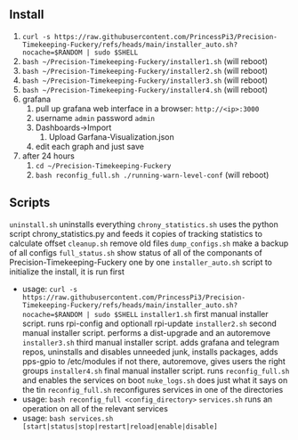 ## Install
1. `curl -s https://raw.githubusercontent.com/PrincessPi3/Precision-Timekeeping-Fuckery/refs/heads/main/installer_auto.sh?nocache=$RANDOM | sudo $SHELL`
3. `bash ~/Precision-Timekeeping-Fuckery/installer1.sh` (will reboot)
5. `bash ~/Precision-Timekeeping-Fuckery/installer2.sh` (will reboot)
6. `bash ~/Precision-Timekeeping-Fuckery/installer3.sh` (will reboot)
7. `bash ~/Precision-Timekeeping-Fuckery/installer4.sh` (will reboot)
8. grafana
    1. pull up grafana web interface in a browser: `http://<ip>:3000`
    2. username `admin` password `admin`
    3. Dashboards->Import
        1. Upload Garfana-Visualization.json
    4. edit each graph and just save
9. after 24 hours
    1. `cd ~/Precision-Timekeeping-Fuckery`
    1. `bash reconfig_full.sh ./running-warn-level-conf` (will reboot)

## Scripts
`uninstall.sh` uninstalls everything
`chrony_statistics.sh` uses the python script chrony_statistics.py and feeds it copies of tracking statistics to calculate offset
`cleanup.sh` remove old files 
`dump_configs.sh` make a backup of all configs
`full_status.sh` show status of all of the componants of Precision-Timekeeping-Fuckery one by one
`installer_auto.sh` script to initialize the install, it is run first
* usage: `curl -s https://raw.githubusercontent.com/PrincessPi3/Precision-Timekeeping-Fuckery/refs/heads/main/installer_auto.sh?nocache=$RANDOM | sudo $SHELL`
`installer1.sh` first manual installer script. runs rpi-config and optionall rpi-update
`installer2.sh` second manual installer script. performs a dist-upgrade and an autoremove
`installer3.sh` third manual installer script. adds grafana and telegram repos, uninstalls and disables unneeded junk, installs packages, adds pps-gpio to /etc/modules if not there, autoremove, gives users the right groups
`installer4.sh` final manual installer script. runs `reconfig_full.sh` and enables the services on boot
`nuke_logs.sh` does just what it says on the tin
`reconfig_full.sh` reconfigures services in one of the directories
* usage: `bash reconfig_full <config_directory>`
`services.sh` runs an operation on all of the relevant services
* usage: `bash services.sh [start|status|stop|restart|reload|enable|disable]`